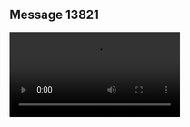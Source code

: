## Message 13821



![Video](https://data.iron-swords.co.il/2024/November/15/https://data.iron-swords.co.il/2024/November/15/13821/13821_media.mp4)

